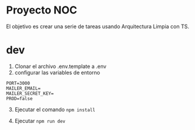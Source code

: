 # Proyecto NOC

El objetivo es crear una serie de tareas usando Arquitectura Limpia con TS.

# dev

1. Clonar el archivo .env.template a .env
2. configurar las variables de entorno

```
PORT=3000
MAILER_EMAIL=
MAILER_SECRET_KEY=
PROD=false
```

3. Ejecutar el comando `npm install `

4. Ejecutar `npm run dev`
